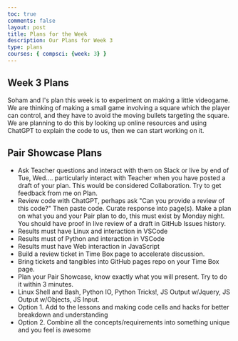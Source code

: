```yaml
---
toc: true
comments: false
layout: post
title: Plans for the Week
description: Our Plans for Week 3
type: plans
courses: { compsci: {week: 3} }
---
```


## Week 3 Plans
Soham and I's plan this week is to experiment on making a little videogame. We are thinking of making a small game involving a square which the player can control, and they have to avoid the moving bullets targeting the square. We are planning to do this by looking up online resources and using ChatGPT to explain the code to us, then we can start working on it.

## Pair Showcase Plans
- Ask Teacher questions and interact with them on Slack or live by end of Tue, Wed…. particularly interact with Teacher when you have posted a draft of your plan. This would be considered Collaboration. Try to get feedback from me on Plan.
- Review code with ChatGPT, perhaps ask "Can you provide a review of this code?" Then paste code. Curate response into page(s).
Make a plan on what you and your Pair plan to do, this must exist by Monday night. You should have proof in live review of a draft in GitHub Issues history.
- Results must have Linux and interaction in VSCode
- Results must of Python and interaction in VSCode
- Results must have Web interaction in JavaScript
- Build a review ticket in Time Box page to accelerate discussion.
- Bring tickets and tangibles into GitHub pages repo on your Time Box page.
- Plan your Pair Showcase, know exactly what you will present. Try to do it within 3 minutes.
- Linux Shell and Bash, Python IO, Python Tricks!, JS Output w/Jquery, JS Output w/Objects, JS Input.
- Option 1. Add to the lessons and making code cells and hacks for better breakdown and understanding
- Option 2. Combine all the concepts/requirements into something unique and you feel is awesome
